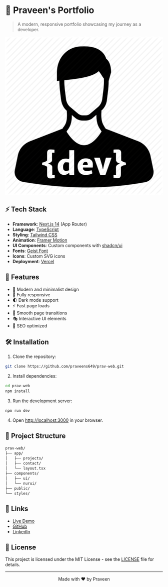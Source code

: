 # 🚀 Praveen's Portfolio

> A modern, responsive portfolio showcasing my journey as a developer.

![Portfolio Preview](public/developer.png)

## ⚡ Tech Stack

- **Framework**: [Next.js 14](https://nextjs.org/) (App Router)
- **Language**: [TypeScript](https://www.typescriptlang.org/)
- **Styling**: [Tailwind CSS](https://tailwindcss.com/)
- **Animation**: [Framer Motion](https://www.framer.com/motion/)
- **UI Components**: Custom components with [shadcn/ui](https://ui.shadcn.com/)
- **Fonts**: [Geist Font](https://vercel.com/font)
- **Icons**: Custom SVG icons
- **Deployment**: [Vercel](https://vercel.com)

## 🌟 Features

- 🎨 Modern and minimalist design
- 📱 Fully responsive
- 🌓 Dark mode support
- ⚡ Fast page loads
- 🔄 Smooth page transitions
- 🎭 Interactive UI elements
- 🎯 SEO optimized

## 🛠️ Installation

1. Clone the repository:

```bash
git clone https://github.com/praveens649/prav-web.git
```

2. Install dependencies:

```bash
cd prav-web
npm install
```

3. Run the development server:

```bash
npm run dev
```

4. Open [http://localhost:3000](http://localhost:3000) in your browser.

## 📂 Project Structure

```
prav-web/
├── app/
│   ├── projects/
│   ├── contact/
│   └── layout.tsx
├── components/
│   ├── ui/
│   └── nurui/
├── public/
└── styles/
```

## 🔗 Links

- [Live Demo](https://your-portfolio-url.com)
- [GitHub](https://github.com/praveens649)
- [LinkedIn](https://www.linkedin.com/in/praveen-s-bb41b8278/)

## 📝 License

This project is licensed under the MIT License - see the [LICENSE](LICENSE) file for details.

---

<p align="center">Made with ❤️ by Praveen</p>

